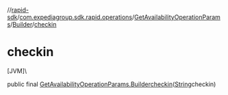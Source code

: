//[rapid-sdk](../../../../index.md)/[com.expediagroup.sdk.rapid.operations](../../index.md)/[GetAvailabilityOperationParams](../index.md)/[Builder](index.md)/[checkin](checkin.md)

# checkin

[JVM]\

public final [GetAvailabilityOperationParams.Builder](index.md)[checkin](checkin.md)([String](https://docs.oracle.com/javase/8/docs/api/java/lang/String.html)checkin)
